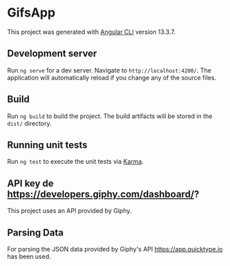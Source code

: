 # GifsApp

This project was generated with [Angular CLI](https://github.com/angular/angular-cli) version 13.3.7.

## Development server

Run `ng serve` for a dev server. Navigate to `http://localhost:4200/`. The application will automatically reload if you change any of the source files.

## Build

Run `ng build` to build the project. The build artifacts will be stored in the `dist/` directory.

## Running unit tests

Run `ng test` to execute the unit tests via [Karma](https://karma-runner.github.io).


## API key de https://developers.giphy.com/dashboard/?

This project uses an API provided by Giphy.

## Parsing Data

For parsing the JSON data provided by Giphy's API https://app.quicktype.io has been used.
